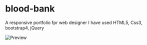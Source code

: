 # blood-bank
A responsive portfolio fpr web designer
I have used HTML5, Css3, bootstrap4, jQuery

![Preview](https://user-images.githubusercontent.com/54869237/71773695-34f91780-2f6a-11ea-9f49-695bc9bc4cf0.jpg)
